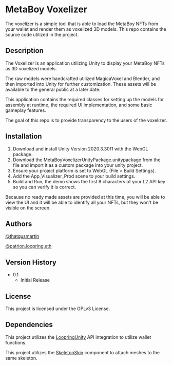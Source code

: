 # MetaBoy Voxelizer

The voxelizer is a simple tool that is able to load the MetaBoy NFTs from your wallet and render them as voxelized 3D models. This repo contains the source code utilized in the project.

## Description

The Voxelizer is an application utilizing Unity to display your MetaBoy NFTs as 3D voxelized models. 

The raw models were handcrafted utilized MagicaVoxel and Blender, and then imported into Unity for further customization. These assets will be available to the general public at a later date.

This application contains the required classes for setting up the models for assembly at runtime, the required UI implementation, and some basic gameplay features. 

The goal of this repo is to provide transparency to the users of the voxelizer.

## Installation

1. Download and install Unity Version 2020.3.30f1 with the WebGL package.
2. Download the MetaBoyVoxelizerUnityPackage.unitypackage from the file and import it as a custom package into your unity project.
3. Ensure your project platform is set to WebGL (File > Build Settings).
4. Add the App_Visualizer_Prod scene to your build settings.
5. Build and Run, the demo shows the first 8 characters of your L2 API key so you can verify it is correct.

Because no ready made assets are provided at this time, you will be able to view the UI and it will be able to identify all your NFTs, but they won't be visible on the screen.

## Authors

[@thatgusmartin](https://twitter.com/thatgusmartin)

[@patrion.loopring.eth](https://twitter.com/PatrionDigital)

## Version History

* 0.1
    * Initial Release

## License

This project is licensed under the GPLv3 License.

## Dependencies

This project utilizes the [LoopringUnity](https://github.com/LoopMonsters/LoopringUnity) API integration to utilize wallet functions.

This project utilizes the [SkeletonSkin](https://github.com/DMeville/SkeletonSkin) component to attach meshes to the same skeleton.
